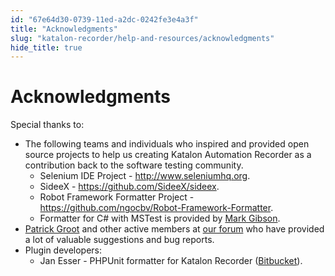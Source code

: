 ```yaml
---
id: "67e64d30-0739-11ed-a2dc-0242fe3e4a3f"
title: "Acknowledgments"
slug: "katalon-recorder/help-and-resources/acknowledgments"
hide_title: true
---
```


# <a id="id" class="anchor_top_offset"/><a id="ariaid-title1" class="anchor_top_offset"/>Acknowledgments

<p xmlns="http://www.w3.org/1999/xhtml" className="p">Special thanks to:</p> 
<ul xmlns="http://www.w3.org/1999/xhtml" className="ul"><li className="li">The following teams and individuals who inspired and provided     open source projects to help us creating Katalon Automation     Recorder as a contribution back to the software testing community.      <ul className="ul"><li className="li">Selenium IDE Project - <a className="xref j-external-link" href="http://www.seleniumhq.org/" target="_blank">http://www.seleniumhq.org</a>.</li><li className="li">SideeX - <a className="xref j-external-link" href="https://github.com/SideeX/sideex" target="_blank">https://github.com/SideeX/sideex</a>.</li><li className="li">Robot Framework Formatter Project - <a className="xref j-external-link" href="https://github.com/ngocbv/Robot-Framework-Formatter" target="_blank">https://github.com/ngocbv/Robot-Framework-Formatter</a>.</li><li className="li">Formatter for C# with MSTest is provided by <a className="xref j-external-link" href="https://forum.katalon.com/discussion/4209/export-to-c-with-webdriver-and-mstest" target="_blank">Mark           Gibson</a>.</li></ul>   </li><li className="li">     <a className="xref j-external-link" href="https://forum.katalon.com/u/Patrick_Groot/summary" target="_blank">Patrick       Groot</a> and other active members at <a className="xref j-external-link" href="https://forum.katalon.com" target="_blank">our forum</a> who have provided a     lot of valuable suggestions and bug reports.</li><li className="li">Plugin developers:      <ul className="ul"><li className="li">Jan Esser - PHPUnit formatter for Katalon Recorder (<a className="xref j-external-link" href="https://bitbucket.org/inventis/phpunit-formatter-katalon-recorder/src/master/" target="_blank">Bitbucket</a>).</li></ul>   </li></ul> 
